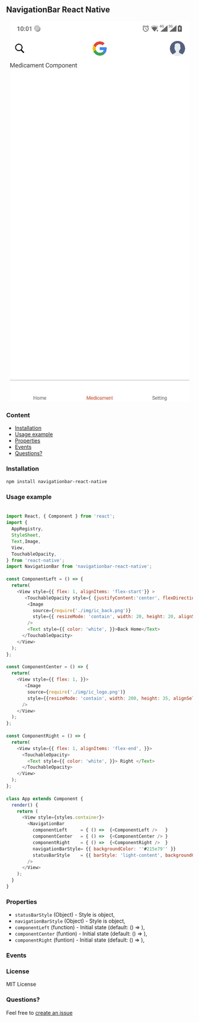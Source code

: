 ## NavigationBar React Native
<p align="center">
    <img src ="./images/navigationbar.png" />
</p>

### Content
- [Installation](#installation)
- [Usage example](#usage-example)
- [Properties](#properties)
- [Events](#events)
- [Questions?](#questions)

### Installation
```bash
npm install navigationbar-react-native
```
### Usage example
```javascript

import React, { Component } from 'react';
import {
  AppRegistry,
  StyleSheet,
  Text,Image,
  View, 
  TouchableOpacity,
} from 'react-native';
import NavigationBar from 'navigationbar-react-native';

const ComponentLeft = () => {
  return(
    <View style={{ flex: 1, alignItems: 'flex-start'}} >
       <TouchableOpacity style={ {justifyContent:'center', flexDirection: 'row'}}>
        <Image 
          source={require('./img/ic_back.png')}
          style={{ resizeMode: 'contain', width: 20, height: 20, alignSelf: 'center' }}
        />
        <Text style={{ color: 'white', }}>Back Home</Text>
      </TouchableOpacity>
    </View>
  );
};

const ComponentCenter = () => {
  return(
    <View style={{ flex: 1, }}>
       <Image
        source={require('./img/ic_logo.png')}
        style={{resizeMode: 'contain', width: 200, height: 35, alignSelf: 'center' }}
      />
    </View>
  );
};

const ComponentRight = () => {
  return(
    <View style={{ flex: 1, alignItems: 'flex-end', }}>
      <TouchableOpacity>
        <Text style={{ color: 'white', }}> Right </Text>
      </TouchableOpacity>
    </View>
  );
};

class App extends Component {
  render() {
    return (
      <View style={styles.container}>
        <NavigationBar 
          componentLeft     = { () =>  {<ComponentLeft />   }
          componentCenter   = { () =>  {<ComponentCenter /> }
          componentRight    = { () =>  {<ComponentRight />  }
          navigationBarStyle= {{ backgroundColor: ''#215e79'' }}
          statusBarStyle    = {{ barStyle: 'light-content', backgroundColor: '#215e79' }}
        />
      </View>
    );
  }
}
```

### Properties
* `statusBarStyle` (Object) - Style is object,
* `navigationBarStyle` (Object) - Style is object,
* `componentLeft` (function) - Initial state (default:  () => <View/>),
* `componentCenter` (funtion) - Initial state (default: () => <View/>),
* `componentRight` (funtion) - Initial state (default:  () => <View/>),

### Events


### License
MIT License

### Questions?
Feel free to [create an issue](https://github.com/jundat95/navigationbar-react-native/issues)

